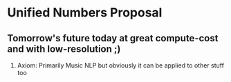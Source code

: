 # Unified Numbers Proposal
## Tomorrow's future today at great compute-cost and with low-resolution ;)

1) Axiom: Primarily Music NLP but obviously it can be applied to other stuff too
